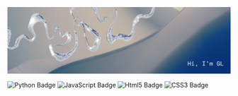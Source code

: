 ![My Banner](https://github.com/turtleeG/turtleeG/blob/main/Github%20LinkedIn%20Banner.png)

![Python Badge](https://img.shields.io/badge/python-darkblue?style=flat-square&logo=python&logoColor=white&logoSize=auto&labelColor=%233776AB&color=%233776AB
)
![JavaScript Badge](https://img.shields.io/badge/JAVASCRIPT-yellow?style=flat-square&logo=javascript&logoColor=%23000000&logoSize=auto&labelColor=%23F7DF1E&color=%23F7DF1E)
![Html5 Badge](https://img.shields.io/badge/HTML5-red?style=flat-square&logo=html5&logoColor=white&logoSize=auto&labelColor=%23E34F26&color=%23E34F26)
![CSS3 Badge](https://img.shields.io/badge/CSS3-blue?style=flat-square&logo=css3&logoColor=white&logoSize=auto&labelColor=%231572B6&color=%231572B6)

